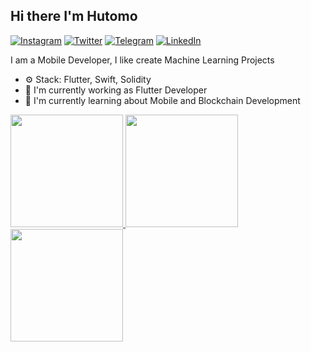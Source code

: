 ## Hi there I'm Hutomo

[![Instagram](https://img.shields.io/static/v1?label=Instagram&message=%20&logo=Instagram&style=flat-square&logoColor=red)](https://www.instagram.com/hutomooskoj/)
[![Twitter](https://img.shields.io/static/v1?label=Twitter&message=%20&logo=Twitter&style=flat-square&logoColor=blue)](https://twitter.com/hutomosakti33)
[![Telegram](https://img.shields.io/static/v1?label=Telegram&message=%20&logo=Telegram&style=flat-square&logoColor=blue)](https://t.me/hutomooskoj)
[![LinkedIn](https://img.shields.io/static/v1?label=LinkedIn&message=%20&logo=LinkedIn&style=flat-square&logoColor=blue)](https://www.linkedin.com/in/hutomo-sakti-kartiko-488148198/)

I am a Mobile Developer, I like create Machine Learning Projects

- ⚙️ Stack: Flutter, Swift, Solidity
- 🏢 I'm currently working as Flutter Developer
- 🌱 I'm currently learning about Mobile and Blockchain Development

<p align="left">
<a href="https://github.com/hutomosaktikartiko">
  <img height="180em" src="https://github-readme-stats-eight-theta.vercel.app/api?username=hutomosaktikartiko&show_icons=true&theme=algolia&include_all_commits=true&count_private=true"/>
  <img height="180em" src="https://github-readme-stats-eight-theta.vercel.app/api/top-langs/?username=hutomosaktikartiko&layout=compact&langs_count=8&theme=algolia"/>
  <img height="180em" src="https://github-readme-streak-stats.herokuapp.com/?user=hutomosaktikartiko&theme=algolia"/>
</a>
</p>
